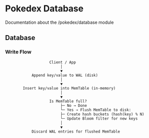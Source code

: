 # Pokedex Database

Documentation about the /pokedex/database module

## Database

### Write Flow
        
                        Client / App
                             │
                             ▼
                Append key/value to WAL (disk)
                             │                                   
                             ▼                                        
            Insert key/value into MemTable (in-memory)
                             │
                             ▼
                        Is MemTable full?
                             ├─ No → Done
                             └─ Yes → Flush MemTable to disk:
                             ├─ Create hash buckets (hash(key) % N)
                             └─ Update Bloom filter for new keys
                             │
                             ▼
                Discard WAL entries for flushed MemTable

